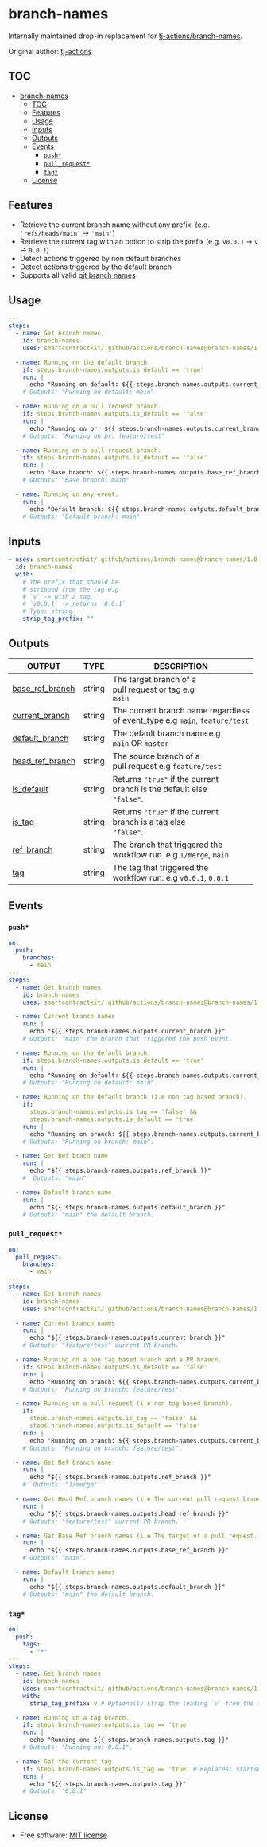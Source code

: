 # branch-names

Internally maintained drop-in replacement for
[tj-actions/branch-names](https://github.com/tj-actions/branch-names).

Original author: [tj-actions](https://github.com/tj-actions)

## TOC

- [branch-names](#branch-names)
  - [TOC](#toc)
  - [Features](#features)
  - [Usage](#usage)
  - [Inputs](#inputs)
  - [Outputs](#outputs)
  - [Events](#events)
    - [`push*`](#push)
    - [`pull_request*`](#pull_request)
    - [`tag*`](#tag)
  - [License](#license)

## Features

- Retrieve the current branch name without any prefix. (e.g. `'refs/heads/main'`
  -> `'main'`)
- Retrieve the current tag with an option to strip the prefix (e.g. `v0.0.1` ->
  `v` -> `0.0.1`)
- Detect actions triggered by non default branches
- Detect actions triggered by the default branch
- Supports all valid
  [git branch names](https://wincent.com/wiki/Legal_Git_branch_names)

## Usage

```yaml
---
steps:
  - name: Get branch names.
    id: branch-names
    uses: smartcontractkit/.github/actions/branch-names@branch-names/1.0.0

  - name: Running on the default branch.
    if: steps.branch-names.outputs.is_default == 'true'
    run: |
      echo "Running on default: ${{ steps.branch-names.outputs.current_branch }}"
    # Outputs: "Running on default: main"

  - name: Running on a pull request branch.
    if: steps.branch-names.outputs.is_default == 'false'
    run: |
      echo "Running on pr: ${{ steps.branch-names.outputs.current_branch }}"
    # Outputs: "Running on pr: feature/test"

  - name: Running on a pull request branch.
    if: steps.branch-names.outputs.is_default == 'false'
    run: |
      echo "Base branch: ${{ steps.branch-names.outputs.base_ref_branch }}"
    # Outputs: "Base branch: main"

  - name: Running on any event.
    run: |
      echo "Default branch: ${{ steps.branch-names.outputs.default_branch }}"
    # Outputs: "Default branch: main"
```

## Inputs

```yaml
- uses: smartcontractkit/.github/actions/branch-names@branch-names/1.0.0
  id: branch-names
  with:
    # The prefix that should be
    # stripped from the tag e.g
    # `v` -> with a tag
    # `v0.0.1` -> returns `0.0.1`
    # Type: string
    strip_tag_prefix: ""
```

## Outputs

| OUTPUT                                                                          | TYPE   | DESCRIPTION                                                                     |
| ------------------------------------------------------------------------------- | ------ | ------------------------------------------------------------------------------- |
| <a name="output_base_ref_branch"></a>[base_ref_branch](#output_base_ref_branch) | string | The target branch of a <br>pull request or tag e.g <br>`main`                   |
| <a name="output_current_branch"></a>[current_branch](#output_current_branch)    | string | The current branch name regardless <br>of event_type e.g `main`, `feature/test` |
| <a name="output_default_branch"></a>[default_branch](#output_default_branch)    | string | The default branch name e.g <br>`main` OR `master`                              |
| <a name="output_head_ref_branch"></a>[head_ref_branch](#output_head_ref_branch) | string | The source branch of a <br>pull request e.g `feature/test`                      |
| <a name="output_is_default"></a>[is_default](#output_is_default)                | string | Returns `"true"` if the current <br>branch is the default else <br>`"false"`.   |
| <a name="output_is_tag"></a>[is_tag](#output_is_tag)                            | string | Returns `"true"` if the current <br>branch is a tag else <br>`"false"`.         |
| <a name="output_ref_branch"></a>[ref_branch](#output_ref_branch)                | string | The branch that triggered the <br>workflow run. e.g `1/merge`, `main`           |
| <a name="output_tag"></a>[tag](#output_tag)                                     | string | The tag that triggered the <br>workflow run. e.g `v0.0.1`, `0.0.1`              |

## Events

### `push*`

```yaml
on:
  push:
    branches:
      - main
---
steps:
  - name: Get branch names
    id: branch-names
    uses: smartcontractkit/.github/actions/branch-names@branch-names/1.0.0

  - name: Current branch names
    run: |
      echo "${{ steps.branch-names.outputs.current_branch }}"
    # Outputs: "main" the branch that triggered the push event.

  - name: Running on the default branch.
    if: steps.branch-names.outputs.is_default == 'true'
    run: |
      echo "Running on default: ${{ steps.branch-names.outputs.current_branch }}"
    # Outputs: "Running on default: main".

  - name: Running on the default branch (i.e non tag based branch).
    if:
      steps.branch-names.outputs.is_tag == 'false' &&
      steps.branch-names.outputs.is_default == 'true'
    run: |
      echo "Running on branch: ${{ steps.branch-names.outputs.current_branch }}"
    # Outputs: "Running on branch: main".

  - name: Get Ref brach name
    run: |
      echo "${{ steps.branch-names.outputs.ref_branch }}"
    #  Outputs: "main"

  - name: Default branch name
    run: |
      echo "${{ steps.branch-names.outputs.default_branch }}"
    # Outputs: "main" the default branch.
```

### `pull_request*`

```yaml
on:
  pull_request:
    branches:
      - main
---
steps:
  - name: Get branch names
    id: branch-names
    uses: smartcontractkit/.github/actions/branch-names@branch-names/1.0.0

  - name: Current branch names
    run: |
      echo "${{ steps.branch-names.outputs.current_branch }}"
    # Outputs: "feature/test" current PR branch.

  - name: Running on a non tag based branch and a PR branch.
    if: steps.branch-names.outputs.is_default == 'false'
    run: |
      echo "Running on branch: ${{ steps.branch-names.outputs.current_branch }}"
    # Outputs: "Running on branch: feature/test".

  - name: Running on a pull request (i.e non tag based branch).
    if:
      steps.branch-names.outputs.is_tag == 'false' &&
      steps.branch-names.outputs.is_default == 'false'
    run: |
      echo "Running on branch: ${{ steps.branch-names.outputs.current_branch }}"
    # Outputs: "Running on branch: feature/test".

  - name: Get Ref branch name
    run: |
      echo "${{ steps.branch-names.outputs.ref_branch }}"
    #  Outputs: "1/merge"

  - name: Get Head Ref branch names (i.e The current pull request branch)
    run: |
      echo "${{ steps.branch-names.outputs.head_ref_branch }}"
    # Outputs: "feature/test" current PR branch.

  - name: Get Base Ref branch names (i.e The target of a pull request.)
    run: |
      echo "${{ steps.branch-names.outputs.base_ref_branch }}"
    # Outputs: "main".

  - name: Default branch names
    run: |
      echo "${{ steps.branch-names.outputs.default_branch }}"
    # Outputs: "main" the default branch.
```

### `tag*`

```yaml
on:
  push:
    tags:
      - "*"
---
steps:
  - name: Get branch names
    id: branch-names
    uses: smartcontractkit/.github/actions/branch-names@branch-names/1.0.0
    with:
      strip_tag_prefix: v # Optionally strip the leading `v` from the tag.

  - name: Running on a tag branch.
    if: steps.branch-names.outputs.is_tag == 'true'
    run: |
      echo "Running on: ${{ steps.branch-names.outputs.tag }}"
    # Outputs: "Running on: 0.0.1".

  - name: Get the current tag
    if: steps.branch-names.outputs.is_tag == 'true' # Replaces: startsWith(github.ref, 'refs/tags/')
    run: |
      echo "${{ steps.branch-names.outputs.tag }}"
    # Outputs: "0.0.1"
```

## License

- Free software: [MIT license](LICENSE)
